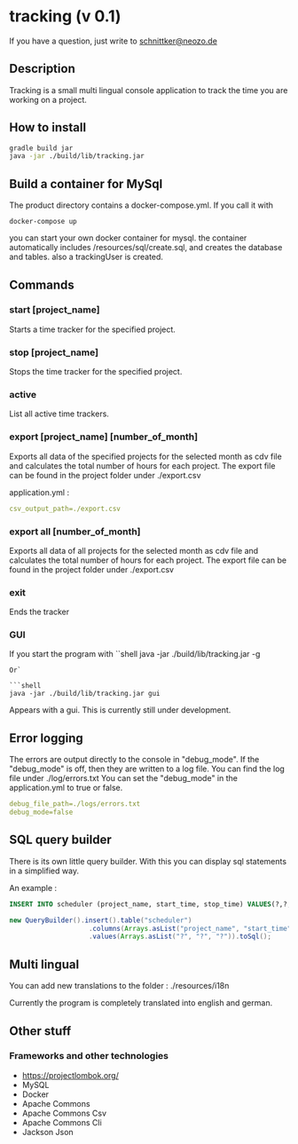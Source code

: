 # tracking (v 0.1)
If you have a question, just write to 
schnittker@neozo.de

## Description
Tracking is a small multi lingual console application to track the time you are working on a project. 

## How to install
```bash
gradle build jar
java -jar ./build/lib/tracking.jar
```

## Build a container for MySql
The product directory contains a docker-compose.yml.
If you call it with 
```shell
docker-compose up
```
you can start your own docker container for mysql. 
the container automatically includes /resources/sql/create.sql, and creates the database and tables. 
also a trackingUser is created.

## Commands
### start [project_name]
Starts a time tracker for the specified project. 

### stop [project_name]
Stops the time tracker for the specified project.

### active
List all active time trackers.

### export [project_name] [number_of_month]
Exports all data of the specified projects for the selected month as cdv file and calculates the total number of hours for each project.
The export file can be found in the project folder under ./export.csv

application.yml :
```yaml
csv_output_path=./export.csv
```

### export all [number_of_month]
Exports all data of all projects for the selected month as cdv file and calculates the total number of hours for each project.
The export file can be found in the project folder under ./export.csv

### exit
Ends the tracker

### GUI
If you start the program with 
``shell
java -jar ./build/lib/tracking.jar -g
```
Or`

```shell
java -jar ./build/lib/tracking.jar gui
```

Appears with a gui. 
This is currently still under development.

## Error logging
The errors are output directly to the console in "debug_mode". 
If the "debug_mode" is off, then they are written to a log file. 
You can find the log file under ./log/errors.txt
You can set the "debug_mode" in the application.yml to true or false.

```yaml
debug_file_path=./logs/errors.txt
debug_mode=false
```

## SQL query builder
There is its own little query builder.
With this you can display sql statements in a simplified way. 

An example : 
```sql
INSERT INTO scheduler (project_name, start_time, stop_time) VALUES(?,?,?)
```
```java
new QueryBuilder().insert().table("scheduler")
                    .columns(Arrays.asList("project_name", "start_time", "stop_time"))
                    .values(Arrays.asList("?", "?", "?")).toSql();
```

## Multi lingual
You can add new translations to the folder :
./resources/i18n

Currently the program is completely translated into english and german. 

## Other stuff
### Frameworks and other technologies
* <https://projectlombok.org/>
* MySQL
* Docker
* Apache Commons
* Apache Commons Csv
* Apache Commons Cli
* Jackson Json
